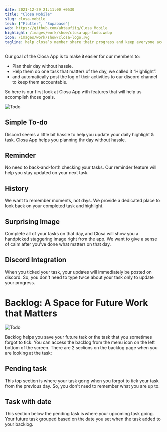 ```yaml
---
date: 2021-12-29 21:11:00 +0530
title: "Closa Mobile"
slug: closa-mobile
tech: ["Flutter", "Supabase"]
web: https://github.com/ahtaufiiq/Closa_Mobile
highlight: /images/work/show/closa-app-todo.webp
icon: /images/work/show/closa-logo.svg
tagline: help closa’s member share their progress and keep everyone accountable to work towards their goals
---
```


Our goal of the Closa App is to make it easier for our members to:

- Plan their day without hassle.
- Help them do one task that matters of the day, we called it “Highlight”.
- and automatically post the log of their activities to our discord channel to keep them accountable.

So here is our first look at Closa App with features that will help us accomplish those goals.

![Todo](/images/work/show/closa-app-todo.webp)

## Simple To-do

Discord seems a little bit hassle to help you update your daily highlight & task. Closa App helps you planning the day without hassle.

## Reminder

No need to back-and-forth checking your tasks. Our reminder feature will help you stay updated on your next task.

## History

We want to remember moments, not days. We provide a dedicated place to look back on your completed task and highlight.

## Surprising Image

Complete all of your tasks on that day, and Closa will show you a handpicked staggering image right from the app. We want to give a sense of calm after you've done what matters on that day.

## Discord Integration

When you ticked your task, your updates will immediately be posted on discord. So, you don't need to type twice about your task only to update your progress.

# Backlog: A Space for Future Work that Matters

![Todo](/images/work/show/closa-app-backlog.webp)

Backlog helps you save your future task or the task that you sometimes forgot to tick. You can access the backlog from the menu icon on the left bottom of the screen. There are 2 sections on the backlog page when you are looking at the task:

## Pending task

This top section is where your task going when you forgot to tick your task from the previous day. So, you don't need to remember what you are up to.

## Task with date

This section below the pending task is where your upcoming task going. Your future task grouped based on the date you set when the task added to your backlog.
